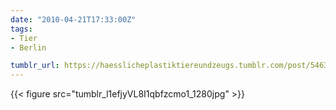 ```yaml
---
date: "2010-04-21T17:33:00Z"
tags:
- Tier
- Berlin

tumblr_url: https://haesslicheplastiktiereundzeugs.tumblr.com/post/546323262
---
```

{{< figure src="tumblr_l1efjyVL8I1qbfzcmo1_1280jpg" >}} 
